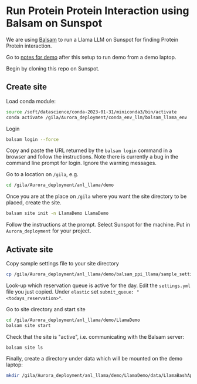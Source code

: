 # Run Protein Protein Interaction using Balsam on Sunspot
We are using [Balsam](https://balsam.readthedocs.io/en/latest/) to run a Llama LLM on Sunspot for finding Protein Protein interaction.

Go to [notes for demo](./NOTES_FOR_DEMO.md) after this setup to run demo from a demo laptop. 

Begin by cloning this repo on Sunspot.

## Create site

Load conda module:
```bash
source /soft/datascience/conda-2023-01-31/miniconda3/bin/activate
conda activate /gila/Aurora_deployment/conda_env_llm/balsam_llama_env
```
Login
```bash
balsam login --force
```
Copy and paste the URL returned by the `balsam login` command in a browser and follow the instructions.  Note there is currently a bug in the command line prompt for login.  Ignore the warning messages.

Go to a location on `/gila`, e.g.
```bash
cd /gila/Aurora_deployment/anl_llama/demo
```

Once you are at the place on `/gila` where you want the site directory to be placed, create the site.
```bash
balsam site init -n LlamaDemo LlamaDemo
```

Follow the instructions at the prompt.  Select Sunspot for the machine.  Put in `Aurora_deployment` for your project.

## Activate site

Copy sample settings file to your site directory

```bash
cp /gila/Aurora_deployment/anl_llama/demo/balsam_ppi_llama/sample_settings.yml /gila/Aurora_deployment/anl_llama/demo/LlamaDemo
```

Look-up which reservation queue is active for the day.  Edit the `settings.yml` file you just copied.  Under `elastic` set `submit_queue: "<todays_reservation>"`.

Go to site directory and start site
```bash
cd /gila/Aurora_deployment/anl_llama/demo/LlamaDemo
balsam site start
```

Check that the site is "active", i.e. communicating with the Balsam server:
```bash
balsam site ls
```

Finally, create a directory under data which will be mounted on the demo laptop:
```bash
mkdir /gila/Aurora_deployment/anl_llama/demo/LlamaDemo/data/LlamaBashApp
```

